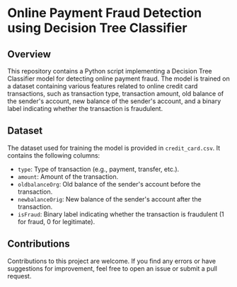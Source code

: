 # Online Payment Fraud Detection using Decision Tree Classifier

## Overview

This repository contains a Python script implementing a Decision Tree Classifier model for detecting online payment fraud. The model is trained on a dataset containing various features related to online credit card transactions, such as transaction type, transaction amount, old balance of the sender's account, new balance of the sender's account, and a binary label indicating whether the transaction is fraudulent.

## Dataset

The dataset used for training the model is provided in `credit_card.csv`. It contains the following columns:

- `type`: Type of transaction (e.g., payment, transfer, etc.).
- `amount`: Amount of the transaction.
- `oldbalanceOrg`: Old balance of the sender's account before the transaction.
- `newbalanceOrig`: New balance of the sender's account after the transaction.
- `isFraud`: Binary label indicating whether the transaction is fraudulent (1 for fraud, 0 for legitimate).

## Contributions

Contributions to this project are welcome. If you find any errors or have suggestions for improvement, feel free to open an issue or submit a pull request.